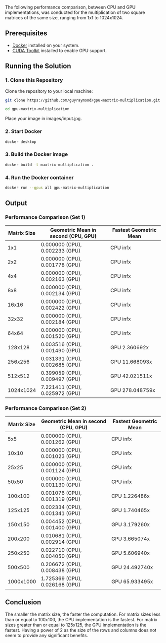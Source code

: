The following performance comparison, between CPU and GPU implementations, was conducted for the multiplication of two square matrices of the same size, ranging from 1x1 to 1024x1024.

## Prerequisites

- [Docker](https://docs.docker.com/desktop) installed on your system.
- [CUDA Toolkit](https://developer.nvidia.com/cuda-downloads) installed to enable GPU support.

## Running the Solution

### 1. Clone this Repository

Clone the repository to your local machine:

```bash
git clone https://github.com/guyraymond/gpu-maxtrix-multiplication.git
```

```bash
cd gpu-maxtrix-multiplication
```

Place your image in images/input.jpg.

### 2. Start Docker
```bash
docker desktop
```

### 3. Build the Docker image

```bash
docker build -t maxtrix-multiplication .
```

### 4. Run the Docker container

```bash
docker run --gpus all gpu-matrix-multiplication
```


## Output

### Performance Comparison (Set 1)
| Matrix Size | Geometric Mean in second (CPU, GPU) | Fastest Geometric Mean |
|-------------|-------------------------------------|------------------------|
| 1x1         | 0.000000 (CPU), 0.002233 (GPU)      | CPU infx               |
| 2x2         | 0.000000 (CPU), 0.001778 (GPU)      | CPU infx               |
| 4x4         | 0.000000 (CPU), 0.002163 (GPU)      | CPU infx               |
| 8x8         | 0.000000 (CPU), 0.002134 (GPU)      | CPU infx               |
| 16x16       | 0.000000 (CPU), 0.002422 (GPU)      | CPU infx               |
| 32x32       | 0.000000 (CPU), 0.002184 (GPU)      | CPU infx               |
| 64x64       | 0.000000 (CPU), 0.001520 (GPU)      | CPU infx               |
| 128x128     | 0.003516 (CPU), 0.001490 (GPU)      | GPU 2.360692x          |
| 256x256     | 0.031331 (CPU), 0.002685 (GPU)      | GPU 11.668093x         |
| 512x512     | 0.399059 (CPU), 0.009497 (GPU)      | GPU 42.021511x         |
| 1024x1024   | 7.221411 (CPU), 0.025972 (GPU)      | GPU 278.048759x        |

### Performance Comparison (Set 2)
| Matrix Size | Geometric Mean in second (CPU, GPU) | Fastest Geometric Mean |
|-------------|-------------------------------------|------------------------|
| 5x5         | 0.000000 (CPU), 0.001262 (GPU)      | CPU infx               |
| 10x10       | 0.000000 (CPU), 0.001023 (GPU)      | CPU infx               |
| 25x25       | 0.000000 (CPU), 0.001124 (GPU)      | CPU infx               |
| 50x50       | 0.000000 (CPU), 0.001130 (GPU)      | CPU infx               |
| 100x100     | 0.001076 (CPU), 0.001319 (GPU)      | CPU 1.226486x          |
| 125x125     | 0.002334 (CPU), 0.001341 (GPU)      | GPU 1.740465x          |
| 150x150     | 0.004452 (CPU), 0.001400 (GPU)      | GPU 3.179260x          |
| 200x200     | 0.010681 (CPU), 0.002914 (GPU)      | GPU 3.665074x          |
| 250x250     | 0.022710 (CPU), 0.004050 (GPU)      | GPU 5.606940x          |
| 500x500     | 0.206672 (CPU), 0.008438 (GPU)      | GPU 24.492740x         |
| 1000x1000   | 1.725369 (CPU), 0.026168 (GPU)      | GPU 65.933495x         |

## Conclusion
The smaller the matrix size, the faster the computation.
For matrix sizes less than or equal to 100x100, the CPU implementation is the fastest.
For matrix sizes greater than or equal to 125x125, the GPU implementation is the fastest.
Having a power of 2 as the size of the rows and columns does not seem to provide any significant benefits.
